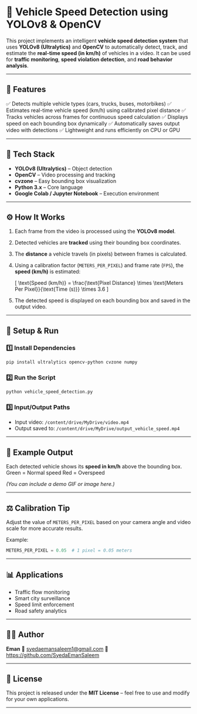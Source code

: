 
# 🚗 Vehicle Speed Detection using YOLOv8 & OpenCV

This project implements an intelligent **vehicle speed detection system** that uses **YOLOv8 (Ultralytics)** and **OpenCV** to automatically detect, track, and estimate the **real-time speed (in km/h)** of vehicles in a video.
It can be used for **traffic monitoring**, **speed violation detection**, and **road behavior analysis**.

---

## 📸 Features

✅ Detects multiple vehicle types (cars, trucks, buses, motorbikes)
✅ Estimates real-time vehicle speed (km/h) using calibrated pixel distance
✅ Tracks vehicles across frames for continuous speed calculation
✅ Displays speed on each bounding box dynamically
✅ Automatically saves output video with detections
✅ Lightweight and runs efficiently on CPU or GPU

---

## 🧠 Tech Stack

* **YOLOv8 (Ultralytics)** – Object detection
* **OpenCV** – Video processing and tracking
* **cvzone** – Easy bounding box visualization
* **Python 3.x** – Core language
* **Google Colab / Jupyter Notebook** – Execution environment

---

## ⚙️ How It Works

1. Each frame from the video is processed using the **YOLOv8 model**.

2. Detected vehicles are **tracked** using their bounding box coordinates.

3. The **distance** a vehicle travels (in pixels) between frames is calculated.

4. Using a calibration factor (`METERS_PER_PIXEL`) and frame rate (`FPS`), the **speed (km/h)** is estimated:

   [
   \text{Speed (km/h)} = \frac{\text{Pixel Distance} \times \text{Meters Per Pixel}}{\text{Time (s)}} \times 3.6
   ]

5. The detected speed is displayed on each bounding box and saved in the output video.

---


## 🚀 Setup & Run

### 1️⃣ Install Dependencies

```bash
pip install ultralytics opencv-python cvzone numpy
```

### 2️⃣ Run the Script

```bash
python vehicle_speed_detection.py
```

### 3️⃣ Input/Output Paths

* Input video: `/content/drive/MyDrive/video.mp4`
* Output saved to: `/content/drive/MyDrive/output_vehicle_speed.mp4`

---

## 🧩 Example Output

Each detected vehicle shows its **speed in km/h** above the bounding box.
Green = Normal speed
Red = Overspeed

*(You can include a demo GIF or image here.)*

---

## ⚖️ Calibration Tip

Adjust the value of `METERS_PER_PIXEL` based on your camera angle and video scale for more accurate results.

Example:

```python
METERS_PER_PIXEL = 0.05  # 1 pixel = 0.05 meters
```

---

## 📊 Applications

* Traffic flow monitoring
* Smart city surveillance
* Speed limit enforcement
* Road safety analytics

---

## 🧑‍💻 Author

**Eman**
📧 syedaemansaleem1@gmail.com
🔗 https://github.com/SyedaEmanSaleem

---

## 🏁 License

This project is released under the **MIT License** – feel free to use and modify for your own applications.

---
